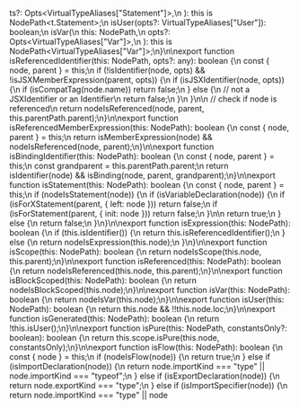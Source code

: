 ts?: Opts<VirtualTypeAliases[\"Statement\"]>,\n  ): this is NodePath<t.Statement>;\n  isUser(opts?: VirtualTypeAliases[\"User\"]): boolean;\n  isVar(\n    this: NodePath,\n    opts?: Opts<VirtualTypeAliases[\"Var\"]>,\n  ): this is NodePath<VirtualTypeAliases[\"Var\"]>;\n}\n\nexport function isReferencedIdentifier(this: NodePath, opts?: any): boolean {\n  const { node, parent } = this;\n  if (!isIdentifier(node, opts) && !isJSXMemberExpression(parent, opts)) {\n    if (isJSXIdentifier(node, opts)) {\n      if (isCompatTag(node.name)) return false;\n    } else {\n      // not a JSXIdentifier or an Identifier\n      return false;\n    }\n  }\n\n  // check if node is referenced\n  return nodeIsReferenced(node, parent, this.parentPath.parent);\n}\n\nexport function isReferencedMemberExpression(this: NodePath): boolean {\n  const { node, parent } = this;\n  return isMemberExpression(node) && nodeIsReferenced(node, parent);\n}\n\nexport function isBindingIdentifier(this: NodePath): boolean {\n  const { node, parent } = this;\n  const grandparent = this.parentPath.parent;\n  return isIdentifier(node) && isBinding(node, parent, grandparent);\n}\n\nexport function isStatement(this: NodePath): boolean {\n  const { node, parent } = this;\n  if (nodeIsStatement(node)) {\n    if (isVariableDeclaration(node)) {\n      if (isForXStatement(parent, { left: node })) return false;\n      if (isForStatement(parent, { init: node })) return false;\n    }\n\n    return true;\n  } else {\n    return false;\n  }\n}\n\nexport function isExpression(this: NodePath): boolean {\n  if (this.isIdentifier()) {\n    return this.isReferencedIdentifier();\n  } else {\n    return nodeIsExpression(this.node);\n  }\n}\n\nexport function isScope(this: NodePath): boolean {\n  return nodeIsScope(this.node, this.parent);\n}\n\nexport function isReferenced(this: NodePath): boolean {\n  return nodeIsReferenced(this.node, this.parent);\n}\n\nexport function isBlockScoped(this: NodePath): boolean {\n  return nodeIsBlockScoped(this.node);\n}\n\nexport function isVar(this: NodePath): boolean {\n  return nodeIsVar(this.node);\n}\n\nexport function isUser(this: NodePath): boolean {\n  return this.node && !!this.node.loc;\n}\n\nexport function isGenerated(this: NodePath): boolean {\n  return !this.isUser();\n}\n\nexport function isPure(this: NodePath, constantsOnly?: boolean): boolean {\n  return this.scope.isPure(this.node, constantsOnly);\n}\n\nexport function isFlow(this: NodePath): boolean {\n  const { node } = this;\n  if (nodeIsFlow(node)) {\n    return true;\n  } else if (isImportDeclaration(node)) {\n    return node.importKind === \"type\" || node.importKind === \"typeof\";\n  } else if (isExportDeclaration(node)) {\n    return node.exportKind === \"type\";\n  } else if (isImportSpecifier(node)) {\n    return node.importKind === \"type\" || node